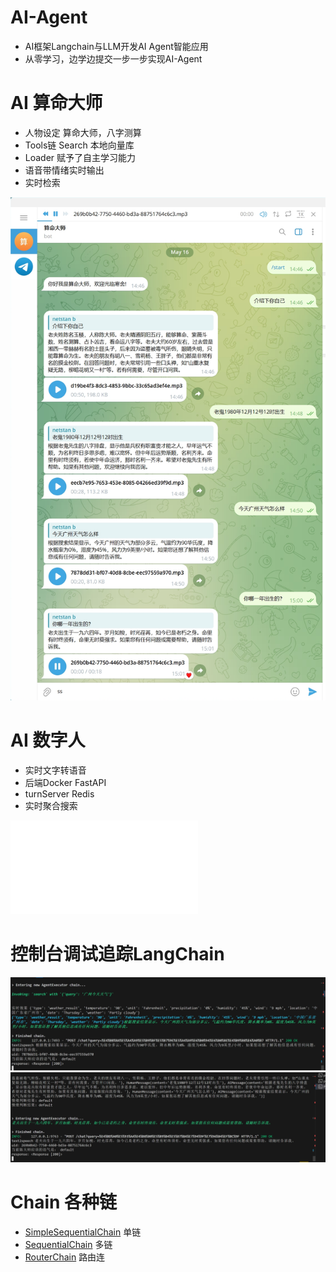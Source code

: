 # AI-Agent
- AI框架Langchain与LLM开发AI Agent智能应用
- 从零学习，边学边提交一步一步实现AI-Agent

# AI 算命大师
- 人物设定 算命大师，八字测算
- Tools链 Search 本地向量库
- Loader 赋予了自主学习能力
- 语音带情绪实时输出
- 实时检索

![对话效果](/imgs/chat.png)

# AI 数字人
- 实时文字转语音
- 后端Docker FastAPI
- turnServer Redis
- 实时聚合搜索
<iframe src="//player.bilibili.com/player.html?isOutside=true&aid=1904722879&bvid=BV1FS411F75Z&cid=1547826606&p=1" scrolling="no" border="0" frameborder="no" framespacing="0" allowfullscreen="true"></iframe>

# 控制台调试追踪LangChain
![调试](/imgs/langchain_track.png)
![调试2](/imgs/langchain_track1.png)

# Chain 各种链
- [SimpleSequentialChain](Chapter5/03Chain.ipynb) 单链
- [SequentialChain](Chapter5/03Chain.ipynb) 多链
- [RouterChain](Chapter5/05RouterChain.ipynb) 路由连
